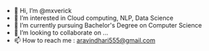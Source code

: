 - 👋 Hi, I’m @mxverick
- 👀 I’m interested in Cloud computing, NLP, Data Science
- 🌱 I’m currently pursuing Bachelor's Degree on Computer Science
- 💞️ I’m looking to collaborate on ...
- 📫 How to reach me : aravindhari555@gmail.com

<!---
mxverick/mxverick is a ✨ special ✨ repository because its `README.md` (this file) appears on your GitHub profile.
You can click the Preview link to take a look at your changes.
--->
